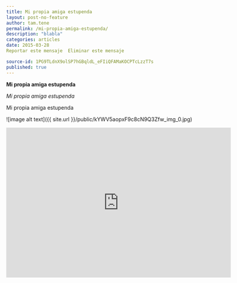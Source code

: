 ```yaml
---
title: Mi propia amiga estupenda
layout: post-no-feature
author: tam.tene
permalink: /mi-propia-amiga-estupenda/
description: "blabla"
categories: articles
date: 2015-03-28
Reportar este mensaje  Eliminar este mensaje

source-id: 1PG9TLdnX9olSP7hGBqldL_eFIiQFAMaKOCPTcLzzT7s
published: true
---
```

**Mi propia amiga estupenda**

*Mi propia amiga estupenda*

Mi propia amiga estupenda

![image alt text]({{ site.url }}/public/kYWV5aopxF9c8cN9Q3Zfw_img_0.jpg)

<iframe width="600" height="400" src="https://www.youtube.com/embed/9HUV5a7MgS4" frameborder="0" allowfullscreen></iframe>

